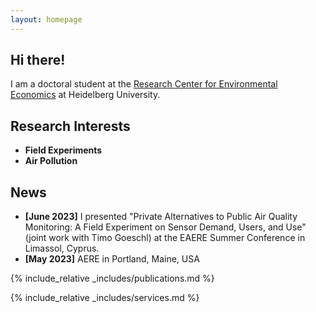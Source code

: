 ```yaml
---
layout: homepage
---
```


## Hi there!

I am a doctoral student at the [Research Center for Environmental Economics](https://www.awi.uni-heidelberg.de/en/research/environmental-economics) at Heidelberg University. 

## Research Interests

- **Field Experiments** 
- **Air Pollution** 

## News

- **[June 2023]** I presented "Private Alternatives to Public Air Quality Monitoring: A
Field Experiment on Sensor Demand, Users, and Use" (joint work with Timo Goeschl) at the EAERE Summer Conference in Limassol, Cyprus.
- **[May 2023]** AERE in Portland, Maine, USA


{% include_relative _includes/publications.md %}

{% include_relative _includes/services.md %}
